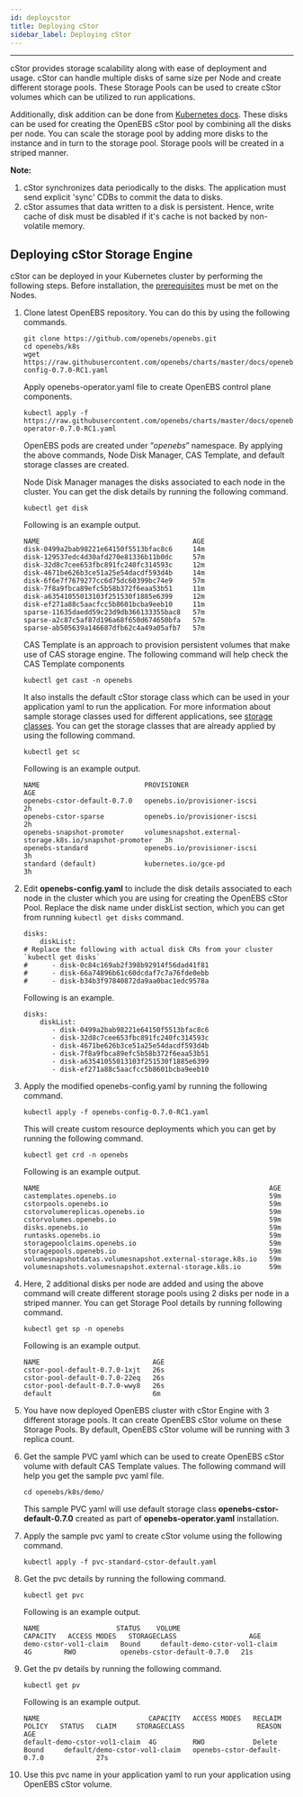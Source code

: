 ```yaml
---
id: deploycstor
title: Deploying cStor
sidebar_label: Deploying cStor
---
```

------

cStor provides storage scalability along with ease of deployment and usage. cStor can handle multiple disks of same size per Node and create different storage pools. These Storage Pools can be used to create cStor volumes which can be utilized to run applications. 

Additionally, disk addition can be done from [Kubernetes docs](https://cloud.google.com/compute/docs/disks/add-persistent-disk). These disks can be used for creating the OpenEBS cStor pool by combining all the disks per node. You can scale the storage pool by adding more disks to the instance and in turn to the storage pool. Storage pools will be created in a striped manner.

**Note:**

1. cStor synchronizes data periodically to the disks. The application must send explicit 'sync' CDBs to commit the data to disks.
2. cStor assumes that data written to a disk is persistent. Hence, write cache of disk must be disabled if it's cache is not backed by non-volatile memory.

## Deploying cStor Storage Engine 

cStor can be deployed in your Kubernetes cluster by performing the following steps. Before installation, the [prerequisites](next/prerequisites.html) must be met on the Nodes. 

1. Clone latest OpenEBS repository. You can do this by using the following commands.

   ```
   git clone https://github.com/openebs/openebs.git
   cd openebs/k8s
   wget https://raw.githubusercontent.com/openebs/charts/master/docs/openebs-config-0.7.0-RC1.yaml
   ```

   Apply openebs-operator.yaml file to create OpenEBS control plane components. 

   ```
   kubectl apply -f https://raw.githubusercontent.com/openebs/charts/master/docs/openebs-operator-0.7.0-RC1.yaml
   ```
   OpenEBS pods are created under “*openebs*” namespace. By applying the above commands, Node Disk Manager, CAS Template, and default storage classes are created. 

   Node Disk Manager manages the disks associated to each node in the cluster. You can get the disk details by running the following command.

   ```
   kubectl get disk
   ```

   Following is an example output.

   ```
   NAME                                      AGE
   disk-0499a2bab98221e64150f5513bfac8c6     14m
   disk-129537edc4d30afd270e81336b11b0dc     57m
   disk-32d8c7cee653fbc891fc240fc314593c     12m
   disk-4671be626b3ce51a25e54dacdf593d4b     14m
   disk-6f6e7f7679277cc6d75dc60399bc74e9     57m
   disk-7f8a9fbca89efc5b58b372f6eaa53b51     11m
   disk-a63541055013103f251530f1885e6399     12m
   disk-ef271a88c5aacfcc5b8601bcba9eeb10     11m
   sparse-11635daedd59c23d9db366133355bac8   57m
   sparse-a2c87c5af87d196a68f650d674650bfa   57m
   sparse-ab505639a146687dfb62c4a49a05afb7   57m
   ```

   CAS Template is an approach to provision persistent volumes that make use of CAS storage engine. The following command will help check the CAS Template components

   ```
   kubectl get cast -n openebs
   ```

   It also installs the default cStor storage class which can be used in your application yaml to run the application. For more information about sample storage classes used for different applications, see [storage classes](next/setupstorageclasses.html). You can get the storage classes that are already applied by using the following command.

   ```
   kubectl get sc
   ```

   Following is an example output.

   ```
   NAME                          PROVISIONER                                                AGE
   openebs-cstor-default-0.7.0   openebs.io/provisioner-iscsi                               2h
   openebs-cstor-sparse          openebs.io/provisioner-iscsi                               2h
   openebs-snapshot-promoter     volumesnapshot.external-storage.k8s.io/snapshot-promoter   3h
   openebs-standard              openebs.io/provisioner-iscsi                               3h
   standard (default)            kubernetes.io/gce-pd                                       3h
   ```

2. Edit **openebs-config.yaml** to include the disk details associated to each node in the cluster which you are using for creating the OpenEBS cStor Pool. Replace the disk name under diskList section, which you can get from running `kubectl get disks` command.

   ```
   disks:
       diskList:
   # Replace the following with actual disk CRs from your cluster `kubectl get disks`
   #      - disk-0c84c169ab2f398b92914f56dad41f81
   #      - disk-66a74896b61c60dcdaf7c7a76fde0ebb
   #      - disk-b34b3f97840872da9aa0bac1edc9578a
   ```

   Following is an example.

   ```
   disks:
       diskList:
          - disk-0499a2bab98221e64150f5513bfac8c6
          - disk-32d8c7cee653fbc891fc240fc314593c
          - disk-4671be626b3ce51a25e54dacdf593d4b
          - disk-7f8a9fbca89efc5b58b372f6eaa53b51
          - disk-a63541055013103f251530f1885e6399
          - disk-ef271a88c5aacfcc5b8601bcba9eeb10
   ```

3. Apply the modified openebs-config.yaml by running the following command.

   ```
   kubectl apply -f openebs-config-0.7.0-RC1.yaml
   ```

   This will create custom resource deployments which you can get by running the following command.

   ```
   kubectl get crd -n openebs
   ```

   Following is an example output.

   ```
   NAME                                                         AGE
   castemplates.openebs.io                                      59m
   cstorpools.openebs.io                                        59m
   cstorvolumereplicas.openebs.io                               59m
   cstorvolumes.openebs.io                                      59m
   disks.openebs.io                                             59m
   runtasks.openebs.io                                          59m
   storagepoolclaims.openebs.io                                 59m
   storagepools.openebs.io                                      59m
   volumesnapshotdatas.volumesnapshot.external-storage.k8s.io   59m
   volumesnapshots.volumesnapshot.external-storage.k8s.io       59m
   ```

4. Here, 2 additional disks per node are added and using the above command will create different storage pools using 2 disks per node in a striped manner. You can get Storage Pool details by running following command.

   ```
   kubectl get sp -n openebs
   ```

   Following is an example output.

   ```
   NAME                            AGE
   cstor-pool-default-0.7.0-1xjt   26s
   cstor-pool-default-0.7.0-22eq   26s
   cstor-pool-default-0.7.0-wwy8   26s
   default                         6m
   ```

5. You have now deployed OpenEBS cluster with cStor Engine with 3 different storage pools. It can create OpenEBS cStor volume on these Storage Pools. By default, OpenEBS cStor volume will be running with 3 replica count. 

6. Get the sample PVC yaml which can be used to create OpenEBS cStor volume with default CAS Template values. The following command will help you get the sample pvc yaml file.

   ```
   cd openebs/k8s/demo/
   ```

   This sample PVC yaml will use default storage class **openebs-cstor-default-0.7.0** created as part of **openebs-operator.yaml** installation.

7. Apply the sample pvc yaml to create cStor volume using the following command.

   ```
   kubectl apply -f pvc-standard-cstor-default.yaml
   ```

8. Get the pvc details by running the following command.

   ```
   kubectl get pvc
   ```

   Following is an example output.

   ```
   NAME                   STATUS    VOLUME                          CAPACITY   ACCESS MODES   STORAGECLASS                  AGE
   demo-cstor-vol1-claim   Bound     default-demo-cstor-vol1-claim   4G        RWO           openebs-cstor-default-0.7.0   21s
   ```

9. Get the pv details by running the following command.

    ```
    kubectl get pv
    ```

    Following is an example output.

    ```
    NAME                           CAPACITY   ACCESS MODES   RECLAIM POLICY   STATUS   CLAIM     STORAGECLASS                  REASON    AGE
    default-demo-cstor-vol1-claim  4G         RWO            Delete           Bound     default/demo-cstor-vol1-claim   openebs-cstor-default-0.7.0             27s
    ```

10. Use this pvc name in your application yaml to run your application using OpenEBS cStor volume.



<!-- Hotjar Tracking Code for https://docs.openebs.io -->
<script>
   (function(h,o,t,j,a,r){
       h.hj=h.hj||function(){(h.hj.q=h.hj.q||[]).push(arguments)};
       h._hjSettings={hjid:785693,hjsv:6};
       a=o.getElementsByTagName('head')[0];
       r=o.createElement('script');r.async=1;
       r.src=t+h._hjSettings.hjid+j+h._hjSettings.hjsv;
       a.appendChild(r);
   })(window,document,'https://static.hotjar.com/c/hotjar-','.js?sv=');
</script>
